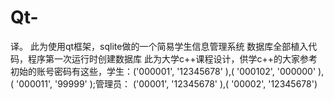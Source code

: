 # Qt-
译。
此为使用qt框架，sqlite做的一个简易学生信息管理系统
数据库全部植入代码，程序第一次运行时创建数据库
此为大学c++课程设计，供学c++的大家参考
初始的账号密码有这些，学生：('000001', '12345678' ),( '000102', '000000' ), ( '000011', '99999' );管理员： ('00001', '12345678' ),( '00002', '12345678')
